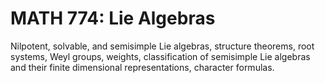 # MATH 774: Lie Algebras

Nilpotent, solvable, and semisimple Lie algebras, structure theorems, root systems, Weyl groups, weights, classification of semisimple Lie algebras and their finite dimensional representations, character formulas.